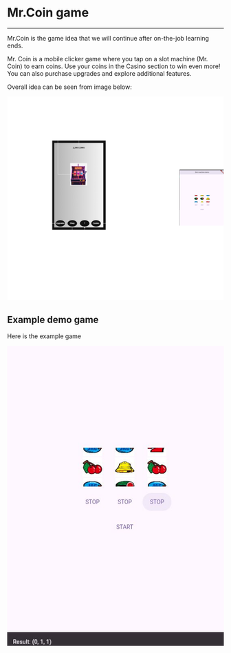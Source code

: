 # Mr.Coin game
---

Mr.Coin is the game idea that we will continue after on-the-job learning ends.

Mr. Coin is a mobile clicker game where you tap on a slot machine (Mr. Coin) to earn coins. 
Use your coins in the Casino section to win even more!
You can also purchase upgrades and explore additional features.

Overall idea can be seen from image below:

![Mr.Coin game ide](./Mr.Coin-game-plan.png)

## Example demo game
Here is the example game

![Example game](./Slot-demo-end.jpg)


